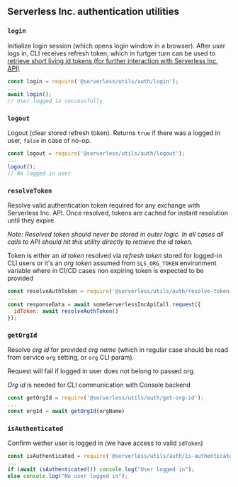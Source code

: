 ## Serverless Inc. authentication utilities

### `login`

Initialize login session (which opens login window in a browser). After user logs in, CLI receives refresh token, which in furtger turn can be used to [retrieve short living id tokens (for further interaction with Serverless Inc. API)](#resolveidtoken)

```javascript
const login = require('@serverless/utils/auth/login');
...
await login();
// User logged in successfully
```

### `logout`

Logout (clear stored refresh token). Returns `true` if there was a logged in user, `false` in case of no-op.

```javascript
const logout = require('@serverless/utils/auth/logout');
...
logout();
// No logged in user
```

### `resolveToken`

Resolve valid authentication token required for any exchange with Serverless Inc. API.
Once resolved, tokens are cached for instant resolution until they expire.

_Note: Resolved token should never be stored in outer logic. In all cases all calls to API should hit this utility directly to retrieve the id token._

Token is either an _id token_ resolved via _refresh token_ stored for logged-in CLI users or it's an _org token_ assumed from `SLS_ORG_TOKEN` environment variable where in CI/CD cases non expiring token is expected to be provided

```javascript
const resolveAuthToken = require('@serverless/utils/auth/resolve-token');
...
const responseData = await someServerlessIncApiCall.request({
  idToken: await resolveAuthToken()
});
```

### `getOrgId`

Resolve _org id_ for provided _org name_ (which in regular case should be read from service `org` setting, or `org` CLI param).

Request will fail if logged in user does not belong to passed org.

_Org id_ is needed for CLI communication with Console backend

```javascript
const getOrgId = require('@serverless/utils/auth/get-org-id');
...
const orgId = await getOrgId(orgName)
```

### `isAuthenticated`

Confirm wether user is logged in (we have access to valid `idToken`)

```javascript
const isAuthenticated = require('@serverless/utils/auth/is-authenticated');
...
if (await isAuthenticated()) console.log("User logged in");
else console.log("No user logged in");
```
